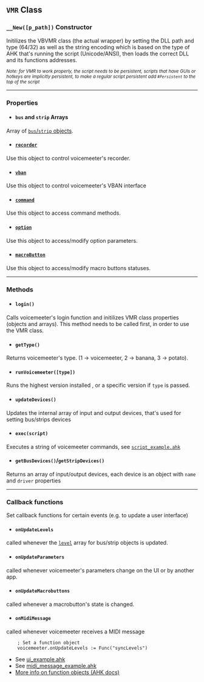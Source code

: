 ## `VMR` Class <!-- {docsify-ignore-all} -->


### `__New([p_path])` Constructor
Initilizes the VBVMR class (the actual wrapper) by setting the DLL path and type (64/32) as well as the string encoding which is based on the type of AHK that's running the script (Unicode/ANSI), then loads the correct DLL and its functions addresses.

<sub>*Note: for VMR to work properly, the script needs to be persistent, scripts that have GUIs or hotkeys are implicitly persistent, to make a regular script persistent add `#Persistent` to the top of the script*</sub>

---

### Properties

* #### `bus` and `strip` Arrays
Array of [`bus`/`strip` objects](/VMR-Class/bus-strip-object.md 'Bus/Strip object').
* #### [`recorder`](/VMR-Class/recorder-object.md 'Recorder object')
Use this object to control voicemeeter's recorder.
* #### [`vban`](/VMR-Class/vban-object.md 'VBAN object')
Use this object to control voicemeeter's VBAN interface
* #### [`command`](/VMR-Class/command-object.md 'Command object')
Use this object to access command methods.
* #### [`option`](/VMR-Class/option-object.md 'Option object')
Use this object to access/modify option parameters.
* #### [`macroButton`](/VMR-Class/macrobutton-object.md 'MacroButton object')
Use this object to access/modify macro buttons statuses.

---

### Methods

* #### `login()`
Calls voicemeeter's login function and initilizes VMR class properties (objects and arrays).
This method needs to be called first, in order to use the VMR class.
* #### `getType()`
Returns voicemeeter's type. (1 -> voicemeeter, 2 -> banana, 3 -> potato).
* #### `runVoicemeeter([type])`
Runs the highest version installed , or a specific version if `type` is passed.
* #### `updateDevices()`
Updates the internal array of input and output devices, that's used for setting bus/strips devices
* #### `exec(script)`
Executes a string of voicemeeter commands, see [`script_example.ahk`](https://github.com/SaifAqqad/VMR.ahk/blob/master/examples/script_example.ahk)
* #### `getBusDevices()`/`getStripDevices()`
Returns an array of input/output devices, each device is an object with `name` and `driver` properties

---

### Callback functions
Set callback functions for certain events (e.g. to update a user interface)

* #### `onUpdateLevels`
called whenever the [`level`](/VMR-Class/bus-strip-object?id=level-array) array for bus/strip objects is updated.
* #### `onUpdateParameters`
called whenever voicemeeter's parameters change on the UI or by another app.
* #### `onUpdateMacrobuttons` 
called whenever a macrobutton's state is changed.
* #### `onMidiMessage`
called whenever voicemeeter receives a MIDI message
    
```autohotkey
    ; Set a function object
    voicemeeter.onUpdateLevels := Func("syncLevels")
```

- See [ui_example.ahk](https://github.com/SaifAqqad/VMR.ahk/blob/master/examples/ui_example.ahk)
- See [midi_message_example.ahk](https://github.com/SaifAqqad/VMR.ahk/blob/master/examples/midi_message_example.ahk)
- [More info on function objects (AHK docs)](https://www.autohotkey.com/docs/objects/Func.htm)
